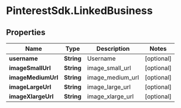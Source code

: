 # PinterestSdk.LinkedBusiness

## Properties

Name | Type | Description | Notes
------------ | ------------- | ------------- | -------------
**username** | **String** | Username | [optional] 
**imageSmallUrl** | **String** | image_small_url | [optional] 
**imageMediumUrl** | **String** | image_medium_url | [optional] 
**imageLargeUrl** | **String** | image_large_url | [optional] 
**imageXlargeUrl** | **String** | image_xlarge_url | [optional] 


